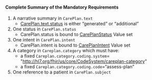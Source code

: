 #### Complete Summary of the Mandatory Requirements

1.  A narrative summary in `CarePlan.text`
    -   [CarePlan.text.status] is either “generated” or “additional”
1.  One status in `CarePlan.status`
    -   CarePlan.status is bound to [CarePlanStatus] Value set
1.  One intent in `CarePlan.intent`
    -   CarePlan.intent is bound to [CarePlanIntent] Value set
1.  A category in `Careplan.category` which must have:
    -   a fixed `Careplan.category.coding.system`= "http://hl7.org/fhir/us/core/CodeSystem/careplan-category"
    -   a fixed `Careplan.category.coding.code`=“assess-plan”
1.  One reference to a patient in `CarePlan.subject`


  [CarePlan.text.status]: {{site.data.fhir.path}}valueset-narrative-status.html
  [CarePlanStatus]: {{site.data.fhir.path}}valueset-care-plan-status.html
  [CarePlanIntent]: {{site.data.fhir.path}}valueset-care-plan-intent.html
 [http://hl7.org/fhir/us/daf/CodeSystemCarePlan-category]: CodeSystem-careplan-category.html
